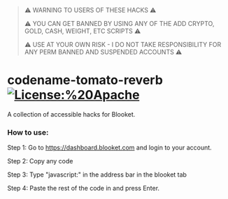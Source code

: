 > ⚠️ WARNING TO USERS OF THESE HACKS ⚠️
> 
> ⚠️ YOU CAN GET BANNED BY USING ANY OF THE ADD CRYPTO, GOLD, CASH, WEIGHT, ETC SCRIPTS ⚠️
> 
> ⚠️ USE AT YOUR OWN RISK - I DO NOT TAKE RESPONSIBILITY FOR ANY PERM BANNED AND SUSPENDED ACCOUNTS ⚠️

# codename-tomato-reverb [![License:%20Apache](https://img.shields.io/badge/License-Apache-blue.svg)](https://choosealicense.com/licenses/apache-2.0/l)

A collection of accessible hacks for Blooket. 

### How to use:

Step 1: Go to https://dashboard.blooket.com and login to your account.

Step 2: Copy any code

Step 3: Type "javascript:" in the address bar in the blooket tab

Step 4: Paste the rest of the code in and press Enter.





 
